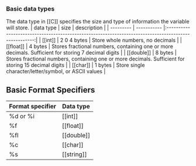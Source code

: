 ### Basic data types
The data type in [[C]] specifies the size and type of information the variable will store.
| data type | size        |                                             description                                              |
| --------- | ----------- |:----------------------------------------------------------------------------------------------------:|
| [[int]]       | 2 0 4 bytes |                                   Store whole numbers, no decimals                                   |
| [[float]]     | 4 bytes     | Stores fractional numbers, containing one or more decimals. Sufficient for storing 7 decimal digits  |
| [[double]]    | 8 bytes     | Stores fractional numbers, containing one or more decimals. Sufficient for storing 15 decimal digits |
| [[char]]      | 1 bytes     |                        Store single character/letter/symbol, or ASCII values                         |

## Basic Format Specifiers

| Format specifier | Data type |
| ---------------- | --------- |
| %d or %i            | [[int]]       |
| %f               | [[float]]     |
| %fl              | [[double]]    |
| %c               | [[char]]      |
| %s               | [[string]]          |
